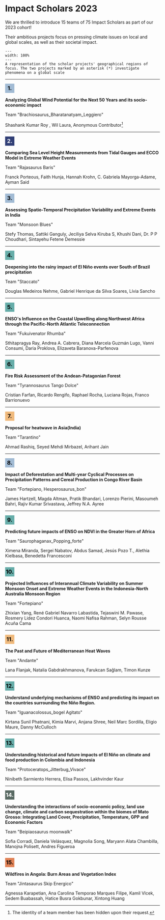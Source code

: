 # Impact Scholars 2023

We are thrilled to introduce 15 teams of 75 Impact Scholars as part of our 2023 cohort! 

Their ambitious projects focus on pressing climate issues on local and global scales, as well as their societal impact.

```{figure} images/cisp_map.png
---
width: 100%
---
A representation of the scholar projects' geographical regions of focus. The two projects marked by an asterisk (*) investigate phenomena on a global scale
```

---

<div style="text-align: center; line-height: 30px; color: black; font-size: 18px; font-weight: bold; width: 30px;"><div style="background-color: #a2bbd4; margin: 10px 0px;">1.</div></div>

**Analyzing Global Wind Potential for the Next 50 Years and its socio-economic impact**

Team "Brachiosaurus_Bharatanatyam_Leggiero"

Shashank Kumar Roy , Wil Laura, Anonymous Contributor[^1]

---

<div style="text-align: center; line-height: 30px; color: white; font-size: 18px; font-weight: bold; width: 30px;"><div style="background-color: #313f76; margin: 10px 0px;">2.</div></div>

**Comparing Sea Level Height Measurements from Tidal Gauges and ECCO Model in Extreme Weather Events**

Team "Rajasaurus Baris"

Franck Porteous, Faith Hunja, Hannah Krohn, C. Gabriela Mayorga-Adame, Ayman Said

---

<div style="text-align: center; line-height: 30px; color: black; font-size: 18px; font-weight: bold; width: 30px;"><div style="background-color: #a2bbd4; margin: 10px 0px;">3.</div></div>

**Assessing Spatio-Temporal Precipitation Variability and Extreme Events in India**

Team "Monsoon Blues"

Stefy Thomas, Sattiki Ganguly, Jeciliya Selva Kiruba S, Khushi Dani, Dr. P P Choudhari, Sintayehu Fetene Demessie

---

<div style="text-align: center; line-height: 30px; color: black; font-size: 18px; font-weight: bold; width: 30px;"><div style="background-color: #67ada9; margin: 10px 0px;">4.</div></div>

**Deepening into the rainy impact of El Niño events over South of Brazil precipitation**

Team "Staccato"

Douglas Medeiros Nehme, Gabriel Henrique da Silva Soares, Lívia Sancho

---

<div style="text-align: center; line-height: 30px; color: black; font-size: 18px; font-weight: bold; width: 30px;"><div style="background-color: #67ada9; margin: 10px 0px;">5.</div></div>

**ENSO's Influence on the Coastal Upwelling along Northwest Africa through the Pacific-North Atlantic Teleconnection**

Team "Fukuivenator Rhumba"

Sthitapragya Ray, Andrea A. Cabrera, Diana Marcela Guzmán Lugo, Vanni Consumi, Daria Proklova, Elizaveta Baranova-Parfenova

---

<div style="text-align: center; line-height: 30px; color: black; font-size: 18px; font-weight: bold; width: 30px;"><div style="background-color: #67ada9; margin: 10px 0px;">6.</div></div>

**Fire Risk Assessment of the Andean-Patagonian Forest**

Team "Tyrannosaurus Tango Dolce"

Cristian Farfan, Ricardo Rengifo, Raphael Rocha, Luciana Rojas, Franco Barrionuevo

---

<div style="text-align: center; line-height: 30px; color: black; font-size: 18px; font-weight: bold; width: 30px;"><div style="background-color: #f0ba7d; margin: 10px 0px;">7.</div></div>

**Proposal for heatwave in Asia(India)**

Team "Tarantino"

Ahmad Rashiq, Seyed Mehdi Mirbazel, Arihant Jain

---

<div style="text-align: center; line-height: 30px; color: black; font-size: 18px; font-weight: bold; width: 30px;"><div style="background-color: #a2bbd4; margin: 10px 0px;">8.</div></div>

**Impact of Deforestation and Multi-year Cyclical Processes on Precipitation Patterns and Cereal Production in Congo River Basin**

Team "Fortepiano, Hesperosaurus_bon"

James Hartzell, Magda Altman, Pratik Bhandari, Lorenzo Pierini, Masoumeh Bahri, Rajiv Kumar Srivastava, Jeffrey N.A. Ayree

---

<div style="text-align: center; line-height: 30px; color: black; font-size: 18px; font-weight: bold; width: 30px;"><div style="background-color: #67ada9; margin: 10px 0px;">9.</div></div>

**Predicting future impacts of ENSO on NDVI in the Greater Horn of Africa**

Team "Saurophaganax_Popping_forte"

Ximena Miranda, Sergei Nabatov, Abdus Samad, Jesús Pozo T., Alethia Kielbasa, Benedetta Francesconi

---

<div style="text-align: center; line-height: 30px; color: black; font-size: 18px; font-weight: bold; width: 30px;"><div style="background-color: #67ada9; margin: 10px 0px;">10.</div></div>

**Projected Influences of Interannual Climate Variability on Summer Monsoon Onset and Extreme Weather Events in the Indonesia-North Australia Monsoon Region**

Team "Fortepiano"

Zhixian Yang, René Gabriel Navarro Labastida, Tejaswini M. Pawase, Rosmery Lidez Condori Huanca, Naomi Nafisa Rahman, Selyn Rousse Acuña Cama

---

<div style="text-align: center; line-height: 30px; color: black; font-size: 18px; font-weight: bold; width: 30px;"><div style="background-color: #f0ba7d; margin: 10px 0px;">11.</div></div>

**The Past and Future of Mediterranean Heat Waves**

Team "Andante"

Lana Flanjak, Natalia Gabdrakhmanova, Farukcan Sağlam, Timon Kunze

---

<div style="text-align: center; line-height: 30px; color: black; font-size: 18px; font-weight: bold; width: 30px;"><div style="background-color: #67ada9; margin: 10px 0px;">12.</div></div>

**Understand underlying mechanisms of ENSO and predicting its impact on the countries surrounding the Niño Region.**

Team "Iguanacolossus_bogel Agitato"

Kirtana Sunil Phatnani, Kimia Marvi, Anjana Shree, Neil Marc Sordilla, Eligio Maure, Danny McCulloch

---

<div style="text-align: center; line-height: 30px; color: black; font-size: 18px; font-weight: bold; width: 30px;"><div style="background-color: #67ada9; margin: 10px 0px;">13.</div></div>

**Understanding historical and future impacts of El Niño on climate and food production in Colombia and Indonesia**

Team "Protoceratops_Jitterbug_Vivace"

Ninibeth Sarmiento Herrera, Elisa Passos, Lakhvinder Kaur

---

<div style="text-align: center; line-height: 30px; color: white; font-size: 18px; font-weight: bold; width: 30px;"><div style="background-color: #596a63; margin: 10px 0px;">14.</div></div>

**Understanding the interactions of socio-economic policy, land use change, climate and carbon sequestration within the biomes of Mato Grosso: Integrating Land Cover, Precipitation, Temperature, GPP and Economic Factors**

Team "Beipiaosaurus moonwalk"

Sofia Corradi, Daniela Velásquez, Magnolia Song, Maryann Alata Chambilla, Manojna Polisett,  Andres Figueroa

---

<div style="text-align: center; line-height: 30px; color: black; font-size: 18px; font-weight: bold; width: 30px;"><div style="background-color: #e18256; margin: 10px 0px;">15.</div></div>

**Wildfires in Angola: Burn Areas and Vegetation Index**

Team "Jintasaurus Skip Energico"

Agnessa Karapetian, Ana Carolina Temporao Marques Filipe, Kamil Vlcek, Sedem Buabassah, Hatice Busra Gokbunar, Xintong Huang


[^1]: The identity of a team member has been hidden upon their request.
